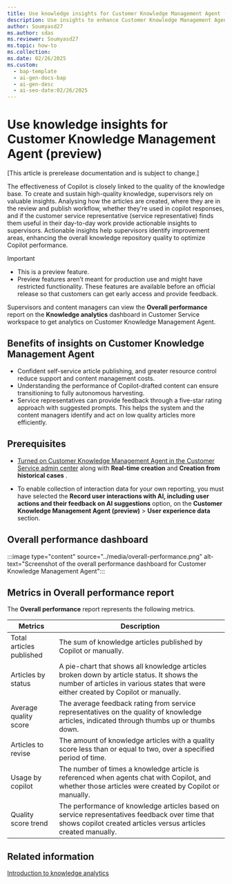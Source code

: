 ```yaml
---
title: Use knowledge insights for Customer Knowledge Management Agent (preview)
description: Use insights to enhance Customer Knowledge Management Agent, ensuring high-quality knowledge base and optimizing Copilot's performance.
author: Soumyasd27
ms.author: sdas
ms.reviewer: Soumyasd27
ms.topic: how-to
ms.collection:
ms.date: 02/26/2025
ms.custom:
  - bap-template
  - ai-gen-docs-bap
  - ai-gen-desc
  - ai-seo-date:02/26/2025
---
```


# Use knowledge insights for Customer Knowledge Management Agent (preview)

[This article is prerelease documentation and is subject to change.]

The effectiveness of Copilot is closely linked to the quality of the knowledge base. To create and sustain high-quality knowledge, supervisors rely on valuable insights. Analysing how the articles are created, where they are in the review and publish workflow, whether they're used in copilot responses, and if the customer service representative (service representative) finds them useful in their day-to-day work provide actionable insights to supervisors. Actionable insights help supervisors identify improvement areas, enhancing the overall knowledge repository quality to optimize Copilot performance.

> [!IMPORTANT]
>
> - This is a preview feature.
> - Preview features aren’t meant for production use and might have restricted functionality. These features are available before an official release so that customers can get early access and provide feedback.

Supervisors and content managers can view the **Overall performance** report on the **Knowledge analytics** dashboard in Customer Service workspace to get analytics on Customer Knowledge Management Agent.

## Benefits of insights on Customer Knowledge Management Agent

- Confident self-service article publishing, and greater resource control reduce support and content management costs.
- Understanding the performance of Copilot-drafted content can ensure transitioning to fully autonomous harvesting.
- Service representatives can provide feedback through a five-star rating approach with suggested prompts. This helps the system and the content managers identify and act on low quality articles more efficiently.

## Prerequisites

- [Turned on Customer Knowledge Management Agent in the Customer Service admin center](../administer/admin-km-agent.md) along with **Real-time creation** and **Creation from historical cases** .

- To enable collection of interaction data for your own reporting, you must have selected the **Record user interactions with AI, including user actions and their feedback on AI suggestions** option, on the **Customer Knowledge Management Agent (preview)** > **User experience data** section.

## Overall performance dashboard

:::image type="content" source="../media/overall-performance.png" alt-text="Screenshot of the overall performance dashboard for Customer Knowledge Management Agent":::

## Metrics in Overall performance report

The **Overall performance** report represents the following metrics.


|Metrics  |Description  |
|---------|---------|
|Total articles published    |    The sum of knowledge articles published by Copilot or manually.     |
|Articles by status   |  A pie-chart that shows all knowledge articles broken down by article status. It shows the number of articles in various states that were either created by Copilot or manually.  |
|Average quality score| The average feedback rating from service representatives on the quality of knowledge articles, indicated through thumbs up or thumbs down.|
|Articles to revise| The amount of knowledge articles with a quality score less than or equal to two, over a specified period of time.|
|Usage by copilot|The number of times a knowledge article is referenced when agents chat with Copilot, and whether those articles were created by Copilot or manually.|
|Quality score trend| The performance of knowledge articles based on service representatives feedback over time that shows copilot created articles versus articles created manually.|

## Related information

[Introduction to knowledge analytics](../use/knowledge-search-analytics-cs.md#introduction-to-knowledge-analytics)